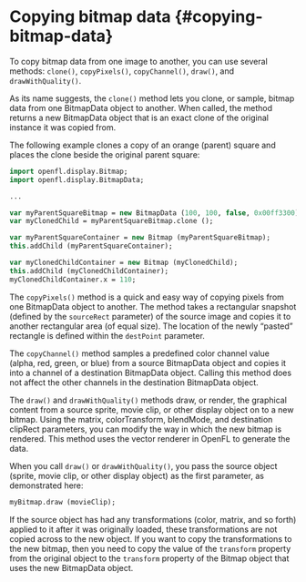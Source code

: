 # Copying bitmap data {#copying-bitmap-data}

To copy bitmap data from one image to another, you can use several methods: `clone()`, `copyPixels()`, `copyChannel()`, `draw()`, and `drawWithQuality()`.

As its name suggests, the `clone()` method lets you clone, or sample, bitmap data from one BitmapData object to another. When called, the method returns a new BitmapData object that is an exact clone of the original instance it was copied from.

The following example clones a copy of an orange (parent) square and places the clone beside the original parent square:

```haxe
import openfl.display.Bitmap;
import openfl.display.BitmapData;

...

var myParentSquareBitmap = new BitmapData (100, 100, false, 0x00ff3300);
var myClonedChild = myParentSquareBitmap.clone ();

var myParentSquareContainer = new Bitmap (myParentSquareBitmap);
this.addChild (myParentSquareContainer);

var myClonedChildContainer = new Bitmap (myClonedChild);
this.addChild (myClonedChildContainer);
myClonedChildContainer.x = 110;
```

The `copyPixels()` method is a quick and easy way of copying pixels from one BitmapData object to another. The method takes a rectangular snapshot (defined by the `sourceRect` parameter) of the source image and copies it to another rectangular area (of equal size). The location of the newly “pasted” rectangle is defined within the `destPoint` parameter.

The `copyChannel()` method samples a predefined color channel value (alpha, red, green, or blue) from a source BitmapData object and copies it into a channel of a destination BitmapData object. Calling this method does not affect the other channels in the destination BitmapData object.

The `draw()` and `drawWithQuality()` methods draw, or render, the graphical content from a source sprite, movie clip, or other display object on to a new bitmap. Using the matrix, colorTransform, blendMode, and destination clipRect parameters, you can modify the way in which the new bitmap is rendered. This method uses the vector renderer in OpenFL to generate the data.

When you call `draw()` or `drawWithQuality()`, you pass the source object (sprite, movie clip, or other display object) as the first parameter, as demonstrated here:

```haxe
myBitmap.draw (movieClip);
```

If the source object has had any transformations (color, matrix, and so forth) applied to it after it was originally loaded, these transformations are not copied across to the new object. If you want to copy the transformations to the new bitmap, then you need to copy the value of the `transform` property from the original object to the `transform` property of the Bitmap object that uses the new BitmapData object.
